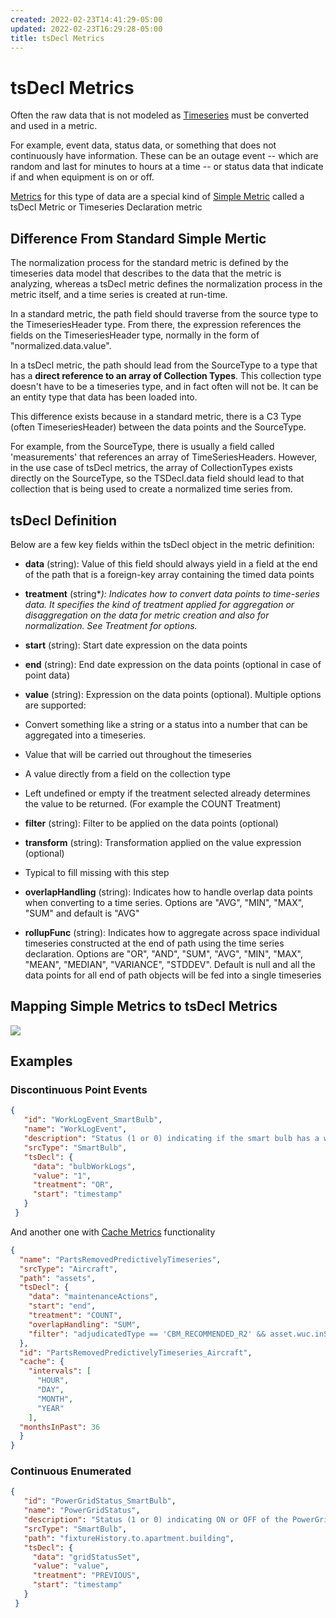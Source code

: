 ```yaml
---
created: 2022-02-23T14:41:29-05:00
updated: 2022-02-23T16:29:28-05:00
title: tsDecl Metrics
---
```


# tsDecl Metrics

Often the raw data that is not modeled as [Timeseries](Timeseries) must be converted and used in a metric.

For example, event data, status data, or something that does not continuously have information. These can be an outage event -- which are random and last for minutes to hours at a time -- or status data that indicate if and when equipment is on or off.

[Metrics](Metrics.md) for this type of data are a special kind of [Simple Metric](Simple%20Metric) called a tsDecl Metric or Timeseries Declaration metric

## Difference From Standard Simple Mertic

The normalization process for the standard metric is defined by the timeseries data model that describes to the data that the metric is analyzing, whereas a tsDecl metric defines the normalization process in the metric itself, and a time series is created at run-time.

In a standard metric, the path field should traverse from the source type to the TimeseriesHeader type. From there, the expression references the fields on the TimeseriesHeader type, normally in the form of "normalized.data.value".

In a tsDecl metric, the path should lead from the SourceType to a type that has a **direct reference to an array of Collection Types**. This collection type doesn't have to be a timeseries type, and in fact often will not be. It can be an entity type that data has been loaded into.

This difference exists because in a standard metric, there is a C3 Type (often TimeseriesHeader) between the data points and the SourceType.

For example, from the SourceType, there is usually a field called 'measurements' that references an array of TimeSeriesHeaders. However, in the use case of tsDecl metrics, the array of CollectionTypes exists directly on the SourceType, so the TSDecl.data field should lead to that collection that is being used to create a normalized time series from.

## tsDecl Definition

Below are a few key fields within the tsDecl object in the metric definition:

- **data** (string): Value of this field should always yield in a field at the end of the path that is a foreign-key array containing the timed data points

- **treatment** (string*_): Indicates how to convert data points to time-series data. It specifies the kind of treatment applied for aggregation or disaggregation on the data for metric creation and also for normalization. See Treatment for options._

- **start** (string): Start date expression on the data points

- **end** (string): End date expression on the data points (optional in case of point data)

- **value** (string): Expression on the data points (optional). Multiple options are supported:

- Convert something like a string or a status into a number that can be aggregated into a timeseries.

- Value that will be carried out throughout the timeseries

- A value directly from a field on the collection type

- Left undefined or empty if the treatment selected already determines the value to be returned. (For example the COUNT Treatment)

- **filter** (string): Filter to be applied on the data points (optional)

- **transform** (string): Transformation applied on the value expression (optional)

- Typical to fill missing with this step

- **overlapHandling** (string): Indicates how to handle overlap data points when converting to a time series. Options are "AVG", "MIN", "MAX", "SUM" and default is "AVG"

- **rollupFunc** (string): Indicates how to aggregate across space individual timeseries constructed at the end of path using the time series declaration. Options are "OR", "AND", "SUM", "AVG", "MIN", "MAX", "MEAN", "MEDIAN", "VARIANCE", "STDDEV". Default is null and all the data points for all end of path objects will be fed into a single timeseries

## Mapping Simple Metrics to tsDecl Metrics

![](Pasted%20image%2020220223144556.png)

## Examples

### Discontinuous Point Events

```json
{
   "id": "WorkLogEvent_SmartBulb",
   "name": "WorkLogEvent",
   "description": "Status (1 or 0) indicating if the smart bulb has a work log event",
   "srcType": "SmartBulb",
   "tsDecl": {
     "data": "bulbWorkLogs",
     "value": "1",
     "treatment": "OR",
     "start": "timestamp"
   }
 }
```

And another one with [Cache Metrics](Cache%20Metrics.md) functionality

```json
{
  "name": "PartsRemovedPredictivelyTimeseries",
  "srcType": "Aircraft",
  "path": "assets",
  "tsDecl": {
    "data": "maintenanceActions",
    "start": "end",
    "treatment": "COUNT",
    "overlapHandling": "SUM",
    "filter": "adjudicatedType == 'CBM_RECOMMENDED_R2' && asset.wuc.inScopeForRulAnalysis == true"
  },
  "id": "PartsRemovedPredictivelyTimeseries_Aircraft",
  "cache": {
    "intervals": [
      "HOUR",
      "DAY",
      "MONTH",
      "YEAR"
    ],
  "monthsInPast": 36
  }
}
```

### Continuous Enumerated

```json
{
   "id": "PowerGridStatus_SmartBulb",
   "name": "PowerGridStatus",
   "description": "Status (1 or 0) indicating ON or OFF of the PowerGrid over time",
   "srcType": "SmartBulb",
   "path": "fixtureHistory.to.apartment.building",
   "tsDecl": {
     "data": "gridStatusSet",
     "value": "value",
     "treatment": "PREVIOUS",
     "start": "timestamp"
   }
 }
```
